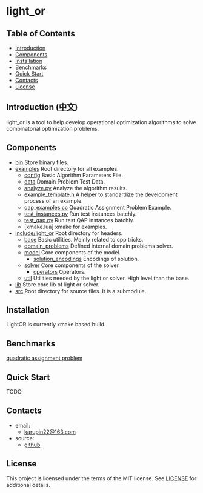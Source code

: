 # light_or

## Table of Contents
*   [Introduction](#introduction)
*   [Components](#components)
*   [Installation](#installation)
*   [Benchmarks](#benchmarks)
*   [Quick Start](#quick-start)
*   [Contacts](#contacts)
*   [License](#license)
## Introduction ([中文](/README_zh.md))
light_or is a tool to help develop operational optimization algorithms to solve combinatorial optimization problems.  

## Components

*   [bin](bin) Store binary files.
*   [examples](examples) Root directory for all examples.
    *   [config](examples/config) Basic Algorithm Parameters File.
    *   [data](examples/data) Domain Problem Test Data.
    *   [analyze.py](examples/analyze.py) Analyze the algorithm results.
    *   [example_template.h](examples/example_template.h) A helper to standardize the development process of an example.
    *   [qap_examples.cc](examples/qap_examples.cc) Quadratic Assignment Problem Example.
    *   [test_instances.py](examples/test_instances.py) Run test instances batchly.
    *   [test_qap.py](examples/test_qap.py) Run test QAP instances batchly.
    *   [xmake.lua] xmake for examples.
*   [include/light_or](include/light_or) Root directory for headers.
    *   [base](include/light_or/base) Basic utilities. Mainly related to cpp tricks.
    *   [domain_problems](include/light_or/domain_problems) Defined internal domain problems solver.
    *   [model](include/light_or/model) Core components of the model.
        *   [solution_encodings](include/light_or/model/solution_encodings) Encodings of solution.
    *   [solver](include/light_or/solver) Core components of the solver.
        *   [operators](include/light_or/solver/operators) Operators.
    *   [util](include/light_or/util) Utilities needed by the light or solver. High level than the base.
*   [lib](lib) Store core lib of light or solver.
*   [src](src) Root directory for source files. It is a submodule.


## Installation
LightOR is currently xmake based build.
## Benchmarks
[quadratic assignment problem](https://github.com/DubingXiang/light_or-docs/blob/master/benchmarks/qap/README.md)

## Quick Start
TODO
## Contacts
- email:   	    
	- karupin22@163.com
- source:
    - [github](https://github.com/DubingXiang/light_or)    
## License
This project is licensed under the terms of the MIT license. See [LICENSE](https://github.com/DubingXiang/light_or/blob/master/LICENSE) for additional details.